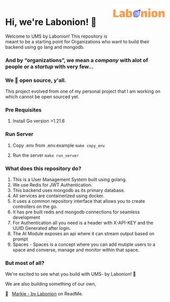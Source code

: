 <img align="right" width="33%" style="margin-bottom: 3em" src="./logo.svg">

# Hi, we're Labonion! :wave:

Welcome to UMS by Labonion! This repository is meant to be a starting point for Organizations who want to build their backend using go lang and mongodb.

### And by “organizations”, we mean a _company_ with alot of people or a _startup_ with very few...

### We :blue_heart: open source, y'all.

This project evolved from one of my personal project that I am working on which cannot be open sourced yet.

### Pre Requisites

1. Install Go version >1.21.6 

### Run Server

1. Copy .env from .env.example
```make copy_env```

2. Run the server
```make run_server```

### What does this repository do?
1. This is a User Management System built using golang.
2. We use Redis for JWT Authentication.
3. This backend uses mongodb as its primary database.
4. All services are containerized using docker.
5. It uses a common repository interface that allows you to create controllers on the go.
6. It has pre built redis and mongodb connections for seamless development
7. For Authentication all you need is a header with X-API-KEY and the UUID Generated after login.
8. The AI Module exposes an api where it can stream output based on prompt
9. Spaces - Spaces is a concept where you can add mutiple users to a space and converse, manage and monitor within that space.

### But most of all?

We're excited to see what you build with UMS- by Labonion! :owl:

We are also building something of our own,

:onion:   [Markie - by Labonion][labonion] on ReadMe. <br>

[labonion]: https://labonion.com